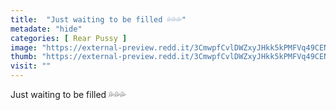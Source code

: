 ```yaml
---
title:  "Just waiting to be filled 💦💦💦"
metadate: "hide"
categories: [ Rear Pussy ]
image: "https://external-preview.redd.it/3CmwpfCvlDWZxyJHkk5kPMFVq49CENGPaPQb8idRin8.jpg?auto=webp&s=e2822abb51a98c97462803e89cde1fd9ce30baa6"
thumb: "https://external-preview.redd.it/3CmwpfCvlDWZxyJHkk5kPMFVq49CENGPaPQb8idRin8.jpg?width=1080&crop=smart&auto=webp&s=8cd9f76fabe0bdd70c4d46ec692fa3c25cefbdd4"
visit: ""
---
```

Just waiting to be filled 💦💦💦
